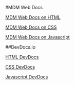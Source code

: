 
#MDM Web Docs

[MDM Web Docs on HTML](https://developer.mozilla.org/en-US/docs/Web/HTML)

[MDM Web Docs on CSS](https://developer.mozilla.org/en-US/docs/Web/CSS)

[MDM Web Docs on Javascript](https://developer.mozilla.org/en-US/docs/Web/JavaScript)

##DevDocs.io

[HTML DevDocs](https://devdocs.io/html/)

[CSS DevDocs](https://devdocs.io/css/)

[Javascript DevDocs](https://devdocs.io/javascript/)

